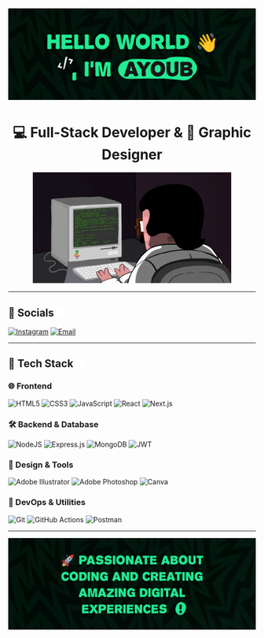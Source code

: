 <h1 align="center">
  <img src="./cover2.jpeg" style="max-width:100%;" alt="cover">
</h1>

<h1 align="center">💻 Full-Stack Developer & 🎨 Graphic Designer</h1>

<p align="center">
  <img src="./download.gif" style="max-width: 80%;" alt="GIF">
</p>

---

## 🔹 Socials <img src="./arrow-right-line.svg" width="20px"/>

[![Instagram](https://img.shields.io/badge/Instagram-%23E4405F.svg?logo=Instagram&logoColor=white)](https://instagram.com/a_code0)
[![Email](https://img.shields.io/badge/Email-D14836?logo=gmail&logoColor=white)](mailto:ayoubsen557@gmail.com)

---

## 🔹 Tech Stack <img src="./arrow-right-line.svg" width="20px"/>

### **🌐 Frontend**
![HTML5](https://img.shields.io/badge/html5-%23E34F26.svg?style=for-the-badge&logo=html5&logoColor=white)
![CSS3](https://img.shields.io/badge/css3-%231572B6.svg?style=for-the-badge&logo=css3&logoColor=white)
![JavaScript](https://img.shields.io/badge/javascript-%23323330.svg?style=for-the-badge&logo=javascript&logoColor=%23F7DF1E)
![React](https://img.shields.io/badge/react-%2320232a.svg?style=for-the-badge&logo=react&logoColor=%2361DAFB)
![Next.js](https://img.shields.io/badge/Next-black?style=for-the-badge&logo=next.js&logoColor=white)

### **🛠 Backend & Database**
![NodeJS](https://img.shields.io/badge/node.js-6DA55F?style=for-the-badge&logo=node.js&logoColor=white)
![Express.js](https://img.shields.io/badge/express.js-%23404d59.svg?style=for-the-badge&logo=express&logoColor=%2361DAFB)
![MongoDB](https://img.shields.io/badge/MongoDB-%234ea94b.svg?style=for-the-badge&logo=mongodb&logoColor=white)
![JWT](https://img.shields.io/badge/JWT-black?style=for-the-badge&logo=JSON%20web%20tokens)

### **🎨 Design & Tools**
![Adobe Illustrator](https://img.shields.io/badge/adobe%20illustrator-%23FF9A00.svg?style=for-the-badge&logo=adobe%20illustrator&logoColor=white)
![Adobe Photoshop](https://img.shields.io/badge/adobe%20photoshop-%2331A8FF.svg?style=for-the-badge&logo=adobe%20photoshop&logoColor=white)
![Canva](https://img.shields.io/badge/Canva-%2300C4CC.svg?style=for-the-badge&logo=Canva&logoColor=white)

### **🔧 DevOps & Utilities**
![Git](https://img.shields.io/badge/git-%23F05033.svg?style=for-the-badge&logo=git&logoColor=white)
![GitHub Actions](https://img.shields.io/badge/github%20actions-%232671E5.svg?style=for-the-badge&logo=githubactions&logoColor=white)
![Postman](https://img.shields.io/badge/Postman-FF6C37?style=for-the-badge&logo=postman&logoColor=white)

---

<p align="center">
  <img src="./cover1.jpeg" style="max-width: 100%;" alt="cover">
</p>